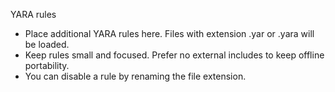 YARA rules

- Place additional YARA rules here. Files with extension .yar or .yara will be loaded.
- Keep rules small and focused. Prefer no external includes to keep offline portability.
- You can disable a rule by renaming the file extension.
